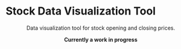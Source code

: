 # Stock Data Visualization Tool

<div align="center">

Data visualization tool for stock opening and closing prices.

**Currently a work in progress**

</div>

